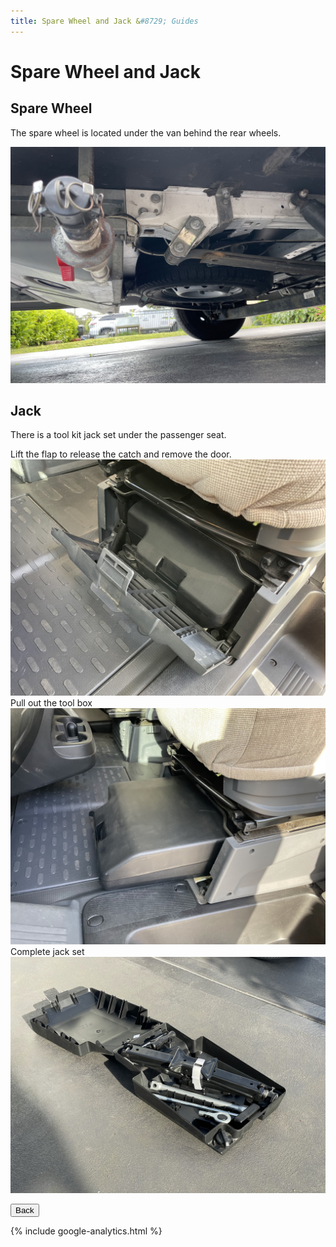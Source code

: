 ```yaml
---
title: Spare Wheel and Jack &#8729; Guides 
---
```


<link href="../styles/custom.css" rel="stylesheet" />
<link rel="stylesheet" href="https://cdn.jsdelivr.net/npm/bootstrap@4.6.1/dist/css/bootstrap.min.css" integrity="sha384-zCbKRCUGaJDkqS1kPbPd7TveP5iyJE0EjAuZQTgFLD2ylzuqKfdKlfG/eSrtxUkn" crossorigin="anonymous">

# Spare Wheel and Jack

## Spare Wheel
The spare wheel is located under the van behind the rear wheels.

![spare-wheel](images/spare-wheel.jpg)

## Jack
There is a tool kit jack set under the passenger seat. 

Lift the flap to release the catch and remove the door.
![jack-tool-kit-location](images/jack-tool-kit-location-flap.jpg)
Pull out the tool box
![jack-tool-kit-location](images/jack-tool-kit-location.jpg)
Complete jack set
![jack-tool-kit](images/jack-tool-kit.jpg)


<a href="/#guides"><button class="nav-button"><i class="arrow arrow-left"></i> Back</button></a>

{% include google-analytics.html %}